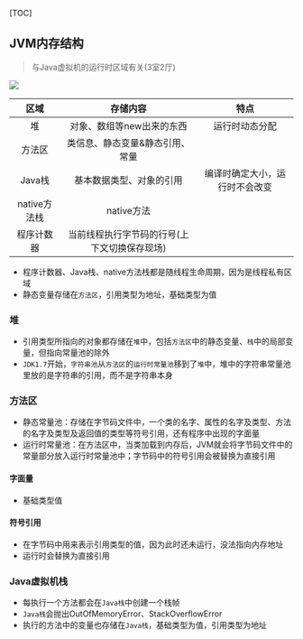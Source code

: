 [TOC]

## JVM内存结构
> 与Java虚拟机的运行时区域有关(3室2厅)

![](https://raw.githubusercontent.com/gxd523/PictureBed/master/JMS.png)

区域 | 存储内容 | 特点
:---: | :---: | :---:
堆 | 对象、数组等new出来的东西 | 运行时动态分配
方法区 | 类信息、静态变量&静态引用、常量 | 
Java栈 |  基本数据类型、对象的引用 | 编译时确定大小，运行时不会改变
native方法栈 | native方法| 
程序计数器 | 当前线程执行字节码的行号(上下文切换保存现场)| 

* 程序计数器、Java栈、native方法栈都是随线程生命周期，因为是线程私有区域
* 静态变量存储在`方法区`，引用类型为地址，基础类型为值


### 堆
* 引用类型所指向的对象都存储在`堆`中，包括`方法区`中的静态变量、`栈`中的局部变量，但指向常量池的除外
* `JDK1.7`开始，`字符串池`从`方法区`的`运行时常量池`移到了`堆`中，堆中的字符串常量池里放的是字符串的引用，而不是字符串本身

### 方法区

* 静态常量池：存储在字节码文件中，一个类的名字、属性的名字及类型、方法的名字及类型及返回值的类型等符号引用，还有程序中出现的字面量
* 运行时常量池：在方法区中，当类加载到内存后，JVM就会将字节码文件中的常量部分放入运行时常量池中；字节码中的符号引用会被替换为直接引用

#### 字面量
* 基础类型值

#### 符号引用
* 在字节码中用来表示引用类型的值，因为此时还未运行，没法指向内存地址
* 运行时会替换为直接引用

### Java虚拟机栈
* 每执行一个方法都会在`Java栈`中创建一个栈帧
* `Java栈`会抛出OutOfMemoryError、StackOverflowError
* 执行的方法中的变量也存储在`Java栈`，基础类型为值，引用类型为地址